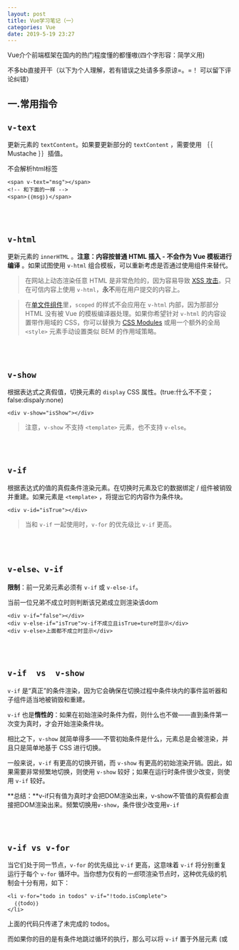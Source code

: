 ```yaml
---
layout: post
title: Vue学习笔记（一）
categories: Vue
date: 2019-5-19 23:27
---
```


Vue介个前端框架在国内的热门程度懂的都懂嗷(四个字形容：简学义用)

不多bb直接开干（以下为个人理解，若有错误之处请多多原谅=。=！ 可以留下评论纠错）

##  一.常用指令

## `v-text` 

更新元素的 `textContent`。如果要更新部分的 `textContent` ，需要使用 ｛｛ Mustache ｝｝插值。

不会解析html标签

```vue
<span v-text="msg"></span>
<!-- 和下面的一样 -->
<span>｛｛msg｝｝</span>
```

<br/>

<br/>

## `v-html`
更新元素的 `innerHTML` 。**注意：内容按普通 HTML 插入 - 不会作为 Vue 模板进行编译** 。如果试图使用 `v-html` 组合模板，可以重新考虑是否通过使用组件来替代。

> 在网站上动态渲染任意 HTML 是非常危险的，因为容易导致 [XSS 攻击](https://en.wikipedia.org/wiki/Cross-site_scripting)。只在可信内容上使用 `v-html`，**永不**用在用户提交的内容上。

> 在[单文件组件](https://cn.vuejs.org/v2/guide/single-file-components.html)里，`scoped` 的样式不会应用在 `v-html` 内部，因为那部分 HTML 没有被 Vue 的模板编译器处理。如果你希望针对 `v-html` 的内容设置带作用域的 CSS，你可以替换为 [CSS Modules](https://vue-loader.vuejs.org/en/features/css-modules.html) 或用一个额外的全局 `<style>` 元素手动设置类似 BEM 的作用域策略。

<br/>

<br/>

## `v-show`

根据表达式之真假值，切换元素的 `display` CSS 属性。(true:什么不不变；false:dispaly:none)

```vue
<div v-show="isShow"></div>
```

> 注意，`v-show` 不支持 `<template>` 元素，也不支持 `v-else`。

<br/>

<br/>

## `v-if`

根据表达式的值的真假条件渲染元素。在切换时元素及它的数据绑定 / 组件被销毁并重建。如果元素是 `<template>` ，将提出它的内容作为条件块。

```vue
<div v-id="isTrue"></div>
```

> 当和 `v-if` 一起使用时，`v-for` 的优先级比 `v-if` 更高。

<br/>

<br/>

## `v-else、v-if`

**限制**：前一兄弟元素必须有 `v-if` 或 `v-else-if`。

当前一位兄弟不成立时则判断该兄弟成立则渲染该dom

```vue
<div v-if="false"></div>
<div v-else-if="isTrue">v-if不成立且isTrue=ture时显示</div>
<div v-else>上面都不成立时显示</div>
```

<br/>

<br/>

## `v-if  vs  v-show`

`v-if` 是“真正”的条件渲染，因为它会确保在切换过程中条件块内的事件监听器和子组件适当地被销毁和重建。

`v-if` 也是**惰性的**：如果在初始渲染时条件为假，则什么也不做——直到条件第一次变为真时，才会开始渲染条件块。

相比之下，`v-show` 就简单得多——不管初始条件是什么，元素总是会被渲染，并且只是简单地基于 CSS 进行切换。

一般来说，`v-if` 有更高的切换开销，而 `v-show` 有更高的初始渲染开销。因此，如果需要非常频繁地切换，则使用 `v-show` 较好；如果在运行时条件很少改变，则使用 `v-if` 较好。

**总结：**v-if只有值为真时才会把DOM渲染出来，v-show不管值的真假都会直接把DOM渲染出来。频繁切换用`v-show`，条件很少改变用`v-if`

<br/>

<br/>

## `v-if vs v-for`

当它们处于同一节点，`v-for` 的优先级比 `v-if` 更高，这意味着 `v-if` 将分别重复运行于每个 `v-for` 循环中。当你想为仅有的*一些*项渲染节点时，这种优先级的机制会十分有用，如下：

```vue
<li v-for="todo in todos" v-if="!todo.isComplete">
  ｛｛todo｝｝
</li>
```

上面的代码只传递了未完成的 todos。

而如果你的目的是有条件地跳过循环的执行，那么可以将 `v-if` 置于外层元素 (或 <template>)上。如：

```vue
<ul v-if="todos.length">
  <li v-for="todo in todos">
    ｛｛todo｝｝
  </li>
</ul>
<p v-else>No todos left!</p>
```

<br/>

<br/>

## `v-bind` 
绑定一个属性与Vue里的数据进行关联

缩写：`:`

```vue
<img v-bind:src="imgSrc">

//缩写
<img :src="imgSrc">

//字符串与变量拼接
<img :src="'/path/photo/' + imgSrc">

//class 绑定
<div :class="{ red: isRed }"></div>
<div :class="[classA, classB]"></div>
<div :class="[classA, { classB: isB, classC: isC }]">

//style 绑定
<div :style="{ fontSize: size + 'px' }"></div>
<div :style="[styleObjectA, styleObjectB]"></div>
```

<br/>

<br/>

## `v-model`
双向数据绑定

只作用在`<input>`、`<checked>`、`<select>`、`<textarea>`、`<radio>`

`v-model` 会忽略所有表单元素的 `value`、`checked`、`selected` 特性的初始值而总是将 Vue 实例的数据作为数据来源。你应该通过 JavaScript 在组件的 `data` 选项中声明初始值。(简而言之就是v-model的值一定要在data选项中声明初始值。checkbox就初始个数组，radio、input、textarea、selected就初始个空字符串)

```vue
<div id='example-3'>
  <input type="checkbox" id="jack" value="Jack" v-model="checkedNames">
  <label for="jack">Jack</label>
  <input type="checkbox" id="john" value="John" v-model="checkedNames">
  <label for="john">John</label>
  <input type="checkbox" id="mike" value="Mike" v-model="checkedNames">
  <label for="mike">Mike</label>
  <br>
  <span>Checked names: ｛｛checkedNames｝｝</span>
</div>

new Vue({
  el: '#example-3',
  data: {
    checkedNames: []
  }
})
```

`v-model`会得到用户选择的`value`值

```vue
//当选中时，`picked`的值 为字符串 "a"
<input type="radio" v-model="picked" value="a">
```



**修饰符**

- [`.lazy`](https://cn.vuejs.org/v2/guide/forms.html#lazy) - 取代 `input` 监听 `change` 事件
- [`.number`](https://cn.vuejs.org/v2/guide/forms.html#number) - 输入字符串转为有效的数字
- [`.trim`](https://cn.vuejs.org/v2/guide/forms.html#trim) - 输入首尾空格过滤

```vue
<input v-model.number="age" type="number">
```

> .number这通常很有用，因为即使在 type="number" 时，HTML 输入元素的值也总会返回字符串。如果这个值无法被 parseFloat() 解析，则会返回原始的值。

[更多详情请点击进入官方文档](https://cn.vuejs.org/v2/guide/forms.html#基础用法)

<br/>

<br/>

## `v-for`
遍历数据并渲染到页面中

遍历的数据有多少个就会生成多少个挂载在v-for的标签（即假如数据有两个,v-for绑定在div标签身上那么就会生成两个div(包活div标记包裹的内容)）

```vue
<div v-for="(val, key) in object"></div>//val为值 key为下标
<div v-for="(val, name, index) in object"></div>//val为键值 name为键值 index为下标（即第几个)
```

为了给 Vue 一个提示，以便它能跟踪每个节点的身份，从而重用和重新排序现有元素，你需要为每项提供一个唯一 `key` 属性：

```vue
<div v-for="item in items" v-bind:key="item.id">
  <!-- 内容 -->
</div>
```

建议尽可能在使用 `v-for` 时提供 `key` attribute，除非遍历输出的 DOM 内容非常简单，或者是刻意依赖默认行为以获取性能上的提升。

> 不要使用对象或数组之类的非原始类型值作为 `v-for` 的 `key`。用字符串或数类型的值取而代之。

<br/>

<br/>

## `v-once`

只渲染元素和组件**一次**。随后的重新渲染，元素/组件及其所有的子节点将被视为静态内容并跳过。这可以用于优化更新性能。

(第一次渲染完成之后里面的数据发生改变试图将不会改变)

<br/>

<br/>

## `v-pre`

跳过这个元素和它的子元素的编译过程。可以用来显示原始 Mustache 标签。跳过大量没有指令的节点会加快编译。

(里面包裹的内容不会给vue编译)

<br/>

<br/>

## `v-on`

绑定事件

缩写：`@`

修饰符：

- `.stop` - 调用 `event.stopPropagation()`。
- `.prevent` - 调用 `event.preventDefault()`。
- `.capture` - 添加事件侦听器时使用 capture 模式。
- `.self` - 只当事件是从侦听器绑定的元素本身触发时才触发回调。
- `.{keyCode | keyAlias}` - 只当事件是从特定键触发时才触发回调。
- `.native` - 监听组件根元素的原生事件。
- `.once` - 只触发一次回调。
- `.left` - (2.2.0) 只当点击鼠标左键时触发。
- `.right` - (2.2.0) 只当点击鼠标右键时触发。
- `.middle` - (2.2.0) 只当点击鼠标中键时触发。
- `.passive` - (2.3.0) 以 `{ passive: true }` 模式添加侦听器

用在普通元素上时，只能监听[**原生 DOM 事件**](https://developer.mozilla.org/zh-CN/docs/Web/Events)。用在自定义元素组件上时，也可以监听子组件触发的**自定义事件**。

在监听原生 DOM 事件时，方法以事件为唯一的参数。如果使用内联语句，语句可以访问一个 `$event` 属性：`v-on:click="handle('ok', $event)"`。

```vue
<button @click="onClick($event)"></button>//点击输出 2

<my-component @my-event="myEvent()"></my-component>

<template id='my-component'>
	<button @click="$emcit('my-event')">点击我触发自定义事件</button>//点击输出 3
	<button @click="onClick">点击我触发组件里定义的时间</button>//点击输出 1
</template>

Vue.component('my-component',{
	template:'#my-component',
	methods:{
		onClick(){console.log(1)}
	}
})

new Vue({
	el : ...,
	data(){return{}},
	methods:{
		onClick(){console.log(2)},
		myEvent(){console.log(3)}
	}
})
```

自定义事件声明在vue的实例里面(methods钩子函数里)